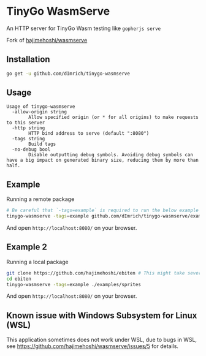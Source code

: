 # TinyGo WasmServe

An HTTP server for TinyGo Wasm testing like `gopherjs serve`

Fork of [hajimehoshi/wasmserve][https://github.com/hajimehoshi/wasmserve]

## Installation

```sh
go get -u github.com/dImrich/tinygo-wasmserve
```

## Usage

```
Usage of tinygo-wasmserve
  -allow-origin string
        Allow specified origin (or * for all origins) to make requests to this server
  -http string
        HTTP bind address to serve (default ":8080")
  -tags string
        Build tags
  -no-debug bool
        Disable outputting debug symbols. Avoiding debug symbols can have a big impact on generated binary size, reducing them by more than half.
```

## Example

Running a remote package

```sh
# Be careful that `-tags=example` is required to run the below example application.
tinygo-wasmserve -tags=example github.com/dImrich/tinygo-wasmserve/example
```

And open `http://localhost:8080/` on your browser.

## Example 2

Running a local package

```sh
git clone https://github.com/hajimehoshi/ebiten # This might take several minutes.
cd ebiten
tinygo-wasmserve -tags=example ./examples/sprites
```

And open `http://localhost:8080/` on your browser.

## Known issue with Windows Subsystem for Linux (WSL)

This application sometimes does not work under WSL, due to bugs in WSL, see https://github.com/hajimehoshi/wasmserve/issues/5 for details.

[https://github.com/hajimehoshi/wasmserve]: https://github.com/hajimehoshi/wasmserve